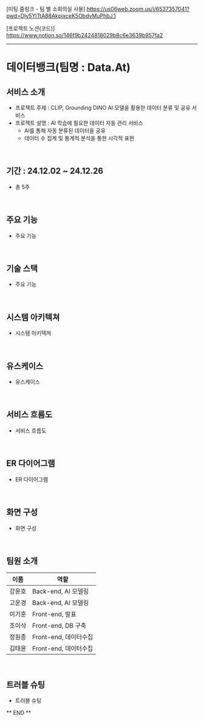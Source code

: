 [미팅 줌링크 - 팀 별 소회의실 사용]
https://us06web.zoom.us/j/6537357041?pwd=Dly5YlTtA88AkpjxceK5ObdvMuPhbJ.1

[프로젝트 노션(코드)]
https://www.notion.so/146f9b2424818029b8c6e3639b957fa2

<hr>

# 데이터뱅크(팀명 : Data.At)

## 서비스 소개
- 프로젝트 주제 : CLIP, Grounding DINO AI 모델을 활용한 데이터 분류 및 공유 서비스
- 프로젝트 설명 : AI 학습에 필요한 데이터 자동 관리 서비스
  - AI를 통해 자동 분류된 데이터을 공유
  - 데이터 수 집계 및 통계적 분석을 통한 시각적 표현 

<br>

## 기간 : 24.12.02 ~ 24.12.26
- 총 5주

<br>

## 주요 기능
- 주요 기능

<br>

## 기술 스택
- 주요 기능

<br>

## 시스템 아키텍쳐
- 시스템 아키텍쳐

<br>

## 유스케이스
- 유스케이스

<br>

## 서비스 흐름도
- 서비스 흐름도

<br>

## ER 다이어그램
- ER 다이어그램

<br>

## 화면 구성
- 화면 구성

<br>

## 팀원 소개
|  이름  |       역할         |
|--------|--------------------|
| 강윤호 | Back-end, AI 모델링 |
| 고운경 | Back-end, AI 모델링 |
| 이기훈 | Front-end, 발표     |
| 조이삭 | Front-end, DB 구축  | 
| 정원종 | Front-end, 데이터수집|
| 김태윤 | Front-end, 데이터수집|

<br>

## 트러블 슈팅
- 트러블 슈팅

** END **
